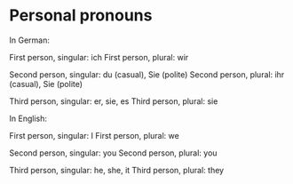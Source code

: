 # Personal pronouns

In German: 

First person, singular: ich
First person, plural: wir

Second person, singular: du (casual), Sie (polite)
Second person, plural: ihr (casual), Sie (polite)

Third person, singular: er, sie, es
Third person, plural: sie

In English: 

First person, singular: I
First person, plural: we

Second person, singular: you
Second person, plural: you

Third person, singular: he, she, it
Third person, plural: they

